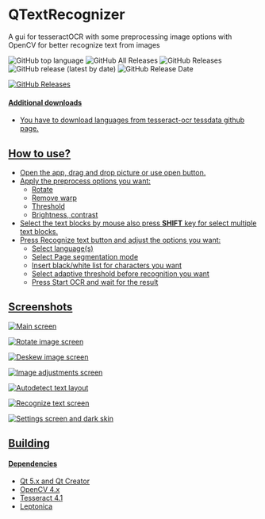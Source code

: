 # QTextRecognizer
A gui for tesseractOCR with some preprocessing image options with OpenCV for better recognize text from images

![GitHub top language](https://img.shields.io/github/languages/top/mguludag/QTextRecognizer) ![GitHub All Releases](https://img.shields.io/github/downloads/mguludag/QTextRecognizer/total) ![GitHub Releases](https://img.shields.io/github/downloads/mguludag/QTextRecognizer/latest/total) ![GitHub release (latest by date)](https://img.shields.io/github/v/release/mguludag/QTextRecognizer) ![GitHub Release Date](https://img.shields.io/github/release-date/mguludag/QTextRecognizer)

<a href="https://github.com/mguludag/QTextRecognizer/releases/latest/download/setup.exe"><img alt="GitHub Releases" src="https://img.shields.io/github/downloads/mguludag/QTextRecognizer/latest/total?label=Download%20Latest%20Version%20(VC15%20x86)&style=for-the-badge">

#### Additional downloads

* You have to download languages from tesseract-ocr tessdata github page.

## How to use?

* Open the app, drag and drop picture or use open button.
* Apply the preprocess options you want:
  * Rotate
  * Remove warp
  * Threshold
  * Brightness, contrast
* Select the text blocks by mouse also press **SHIFT** key for select multiple text blocks.
* Press Recognize text button and adjust the options you want:
  * Select language(s)
  * Select Page segmentation mode
  * Insert black/white list for characters you want
  * Select adaptive threshold before recognition you want
  * Press Start OCR and wait for the result

## Screenshots

![Main screen](img/1.png)

![Rotate image screen](img/2.png)

![Deskew image screen](img/3.png)

![Image adjustments screen](img/4.png)

![Autodetect text layout](img/5.png)

![Recognize text screen](img/6.png)

![Settings screen and dark skin](img/7.png)



## Building

#### Dependencies

* Qt 5.x and Qt Creator
* OpenCV 4.x
* Tesseract 4.1
* Leptonica
